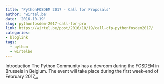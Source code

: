 ```yaml
---
title: "PythonFOSDEM 2017 - Call for Proposals"
author: 'wirtel.be'
date: '2016-10-19'
slug: pythonfosdem-2017-call-for-pro
link: https://wirtel.be/post/2016/10/19/call-cfp-pythonfosdem2017/
categories:
- bloglink
tags:
  - python
  - wirtelbe
---
```


Introduction The Python Community has a devroom during the FOSDEM in Brussels in Belgium. The event will take place during the first week-end of February 2017[... <i class="fas fa-external-link-alt"></i>](https://wirtel.be/post/2016/10/19/call-cfp-pythonfosdem2017/)

